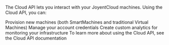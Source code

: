 The Cloud API lets you interact with your JoyentCloud machines. Using the Cloud API, you can:

Provision new machines (both SmartMachines and traditional Virtual Machines)
Manage your account credentials
Create custom analytics for monitoring your infrastructure
To learn more about using the Cloud API, see the Cloud API documentation
